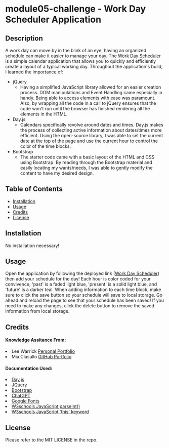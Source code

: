 # module05-challenge - Work Day Scheduler Application

## Description

A work day can move by in the blink of an eye, having an organized schedule can make it easier to manage your day. The <link><a href="https://samanthashleyrose.github.io/module05-challenge/">Work Day Scheduler</a></link> is a simple calendar application that allows you to quickly and efficiently create a layout of a typical working day. Throughout the application's build, I learned the importance of:

- jQuery
    - Having a simplified JavaScript library allowed for an easier creation process. DOM manipulations and Event Handling came especially in handy. Being able to access elements with ease was paramount. Also, by wrapping all the code in a call to jQuery ensures that the code won't run until the browser has finished rendering all the elements in the HTML.
- Day.js
    - Calendars specifically revolve around dates and times. Day.js makes the process of collecting active information about dates/times more efficient. Using the open-source library, I was able to set the current date at the top of the page and use the current hour to control the color of the time blocks. 
- Bootstrap
    - The starter code came with a basic layout of the HTML and CSS using Bootstrap. By reading through the Bootstrap material and easily locating my wants/needs, I was able to gently modify the content to have my desired design. 

## Table of Contents

- [Installation](#installation)
- [Usage](#usage)
- [Credits](#credits)
- [License](#license)

## Installation

No installation necessary!

## Usage

Open the application by following the deployed link (<link><a href="https://samanthashleyrose.github.io/module05-challenge/">Work Day Scheduler</a></link>) then add your schedule for the day! Each hour is color coded for your convivence; 'past' is a faded light blue, 'present' is a solid light blue, and 'future' is a darker teal. When adding information to each time block, make sure to click the save button so your schedule will save to local storage. Go ahead and reload the page to see that your schedule has been saved! If you need to make any changes, click the delete button to remove the saved information from local storage.

## Credits

#### Knowledge Assitance From:
<li>Lee Warrick <link><a href="https://leewarrick.com/">Personal Portfolio</a></link></li>
<li>Mia Ciasullo <link><a href="https://github.com/miacias">GitHub Portfolio</a></link></li>

#### Documentation Used:

<li><link><a href="https://day.js.org/docs/en/get-set/day">Day.js</a></link></li>
<li><link><a href="https://jquery.com/">JQuery</a></link></li>
<li><link><a href="https://icons.getbootstrap.com/icons/trash/">Bootstrap</a></link></li>
<li><link><a href="https://chat.openai.com/">ChatGPT</a></link></li>
<li><link><a href="https://fonts.google.com/specimen/Merriweather?preview.text=Work%20Day%20Scheduler">Google Fonts</a></link></li>
<li><link><a href="https://www.w3schools.com/jsref/jsref_parseint.asp">W3schools JavaScript parseInt()</a></link></li>
<li><link><a href="https://www.w3schools.com/js/js_this.asp">W3schools JavaScript 'this' keyword</a></link></li>




## License

Please refer to the MIT LICENSE in the repo.
